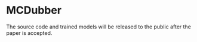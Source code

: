 # MCDubber
The source code and trained models will be released to the public after the paper is accepted.
